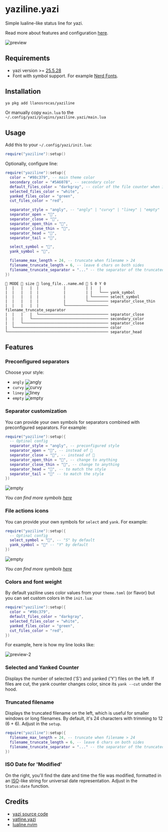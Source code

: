 # yaziline.yazi

Simple lualine-like status line for yazi.

Read more about features and configuration [here](#features).

![preview](https://github.com/llanosrocas/yaziline.yazi/blob/master/.github/images/preview.png)

## Requirements

- yazi version >= [25.5.28](https://github.com/sxyazi/yazi/releases/tag/v25.5.28)
- Font with symbol support. For example [Nerd Fonts](https://www.nerdfonts.com/).

## Installation

```sh
ya pkg add llanosrocas/yaziline
```

Or manually copy `main.lua` to the `~/.config/yazi/plugins/yaziline.yazi/main.lua`

## Usage

Add this to your `~/.config/yazi/init.lua`:

```lua
require("yaziline"):setup()
```

Optionally, configure line:

```lua
require("yaziline"):setup({
  color = "#98c379", -- main theme color
  secondary_color = "#5A6078", -- secondary color
  default_files_color = "darkgray", -- color of the file counter when it's inactive
  selected_files_color = "white",
  yanked_files_color = "green",
  cut_files_color = "red",

  separator_style = "angly", -- "angly" | "curvy" | "liney" | "empty"
  separator_open = "",
  separator_close = "",
  separator_open_thin = "",
  separator_close_thin = "",
  separator_head = "",
  separator_tail = "",

  select_symbol = "",
  yank_symbol = "󰆐",

  filename_max_length = 24, -- truncate when filename > 24
  filename_truncate_length = 6, -- leave 6 chars on both sides
  filename_truncate_separator = "..." -- the separator of the truncated filename
})
```

```
 MODE  size  long_file...name.md  S 0 Y 0
|  |   |   |  |           |         | |   |
|  |   |   |  |           |         | |   └─── yank_symbol
|  |   |   |  |           |         | └─────── select_symbol
|  |   |   |  |           |         └───────── separator_close_thin
|  |   |   |  |           └─────────────────── filename_truncate_separator
|  |   |   |  └─────────────────────────────── separator_close
|  |   |   └────────────────────────────────── secondary_color
|  |   └────────────────────────────────────── separator_close
|  └────────────────────────────────────────── color
└───────────────────────────────────────────── separator_head
```

## Features

### Preconfigured separators

Choose your style:

- `angly`
  ![angly](https://github.com/llanosrocas/yaziline.yazi/blob/master/.github/images/angly.png)
- `curvy`
  ![curvy](https://github.com/llanosrocas/yaziline.yazi/blob/master/.github/images/curvy.png)
- `liney`
  ![liney](https://github.com/llanosrocas/yaziline.yazi/blob/master/.github/images/liney.png)
- `empty`
  ![empty](https://github.com/llanosrocas/yaziline.yazi/blob/master/.github/images/empty.png)

### Separator customization

You can provide your own symbols for separators combined with preconfigured separators. For example:

```lua
require("yaziline"):setup({
  -- Optinal config
  separator_style = "angly", -- preconfigured style
  separator_open = "", -- instead of 
  separator_close = "", -- instead of 
  separator_open_thin = "", -- change to anything
  separator_close_thin = "", -- change to anything
  separator_head = "", -- to match the style
  separator_tail = "" -- to match the style
})
```

![empty](https://github.com/llanosrocas/yaziline.yazi/blob/master/.github/images/separator-combination.png)

_You can find more symbols [here](https://www.nerdfonts.com/cheat-sheet)_

### File actions icons

You can provide your own symbols for `select` and `yank`. For example:

```lua
require("yaziline"):setup({
  -- Optinal config
  select_symbol = "", -- "S" by default
  yank_symbol = "󰆐" -- "Y" by default
})
```

![empty](https://github.com/llanosrocas/yaziline.yazi/blob/master/.github/images/file-actions.png)

_You can find more symbols [here](https://www.nerdfonts.com/cheat-sheet)_

### Colors and font weight

By default yaziline uses color values from your `theme.toml` (or flavor) but you can set custom colors in the `init.lua`:

```lua
require("yaziline"):setup({
  color = "#98c379",
  default_files_color = "darkgray",
  selected_files_color = "white",
  yanked_files_color = "green",
  cut_files_color = "red",
})
```

For example, here is how my line looks like:

![preview-2](https://github.com/llanosrocas/yaziline.yazi/blob/master/.github/images/preview-2.png)

### Selected and Yanked Counter

Displays the number of selected ('S') and yanked ('Y') files on the left. If files are cut, the yank counter changes color, since its `yank --cut` under the hood.

### Truncated filename

Displays the truncated filename on the left, which is useful for smaller windows or long filenames. By default, it's 24 characters with trimming to 12 (6 + 6). Adjust in the `setup`.

```lua
require("yaziline"):setup({
  filename_max_length = 24, -- truncate when filename > 24
  filename_truncate_length = 6, -- leave 6 chars on both sides
  filename_truncate_separator = "..." -- the separator of the truncated filename
})
```

### ISO Date for 'Modified'

On the right, you'll find the date and time the file was modified, formatted in an [ISO](https://en.wikipedia.org/wiki/ISO_8601)-like string for universal date representation. Adjust in the `Status:date` function.

## Credits

- [yazi source code](https://github.com/sxyazi/yazi)
- [yatline.yazi](https://github.com/imsi32/yatline.yazi/tree/main)
- [lualine.nvim](https://github.com/nvim-lualine/lualine.nvim)
